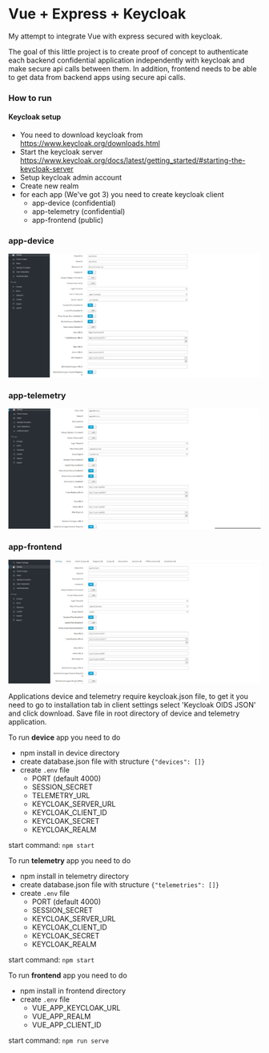 # Vue + Express + Keycloak

My attempt to integrate Vue with express secured with keycloak.

The goal of this little project is to create proof of concept to authenticate each backend confidential application independently with keycloak and make secure api calls between them.
In addition, frontend needs to be able to get data from backend apps using secure api calls.

### How to run

#### Keycloak setup

- You need to download keycloak from https://www.keycloak.org/downloads.html
- Start the keycloak server https://www.keycloak.org/docs/latest/getting_started/#starting-the-keycloak-server
- Setup keycloak admin account
- Create new realm
- for each app (We've got 3) you need to create keycloak client
  - app-device (confidential)
  - app-telemetry (confidential)
  - app-frontend (public)

### app-device

![Keycloak Device Client](keycloak-app-device.jpg "Keycloak Device Client")

### app-telemetry

![Keycloak Telemetry Client](keycloak-app-telemetry.jpg "Keycloak Telemetry Client")

### app-frontend

![Keycloak Frontend Client](keycloak-app-frontend.jpg "Keycloak Frontend Client")

Applications device and telemetry require keycloak.json file, to get it you need to go to installation tab in client settings select 'Keycloak OIDS JSON' and click download.
Save file in root directory of device and telemetry application.

<!-- How to run apps, required env variables, commands etc. -->

To run **device** app you need to do

- npm install in device directory
- create database.json file with structure `{"devices": []}`
- create `.env` file
  - PORT (default 4000)
  - SESSION_SECRET
  - TELEMETRY_URL
  - KEYCLOAK_SERVER_URL
  - KEYCLOAK_CLIENT_ID
  - KEYCLOAK_SECRET
  - KEYCLOAK_REALM

start command: `npm start`

To run **telemetry** app you need to do

- npm install in telemetry directory
- create database.json file with structure `{"telemetries": []}`
- create `.env` file
  - PORT (default 4000)
  - SESSION_SECRET
  - KEYCLOAK_SERVER_URL
  - KEYCLOAK_CLIENT_ID
  - KEYCLOAK_SECRET
  - KEYCLOAK_REALM

start command: `npm start`

To run **frontend** app you need to do

- npm install in frontend directory
- create `.env` file
  - VUE_APP_KEYCLOAK_URL
  - VUE_APP_REALM
  - VUE_APP_CLIENT_ID

start command: `npm run serve`

